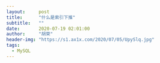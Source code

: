 ```yaml
---
layout:     post
title:      "什么是索引下推"
subtitle:   ""
date:       2020-07-19 02:01:00
author:     "胡荣"
header-img: "https://s1.ax1x.com/2020/07/05/UpySlq.jpg"
tags:
  - MySQL
---
```


[1]: https://blog.csdn.net/sinat_29774479/article/details/103470244